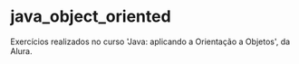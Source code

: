 # java_object_oriented
Exercícios realizados no curso 'Java: aplicando a Orientação a Objetos', da Alura.
